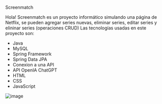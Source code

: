 Screenmatch

Hola! Screenmatch es un proyecto informático simulando una página de Netflix, se pueden agregar series nuevas, eliminar series, editar series y elininar series (operaciones CRUD)
Las tecnologías usadas en este proyecto son:
- Java
- MySQL
- Spring Framework
- Spring Data JPA
- Conexion a una API
- API OpenIA ChatGPT
- HTML
- CSS
- JavaScript

![image](https://github.com/user-attachments/assets/29b07733-7415-49fb-aff8-6ca7721b3074)
